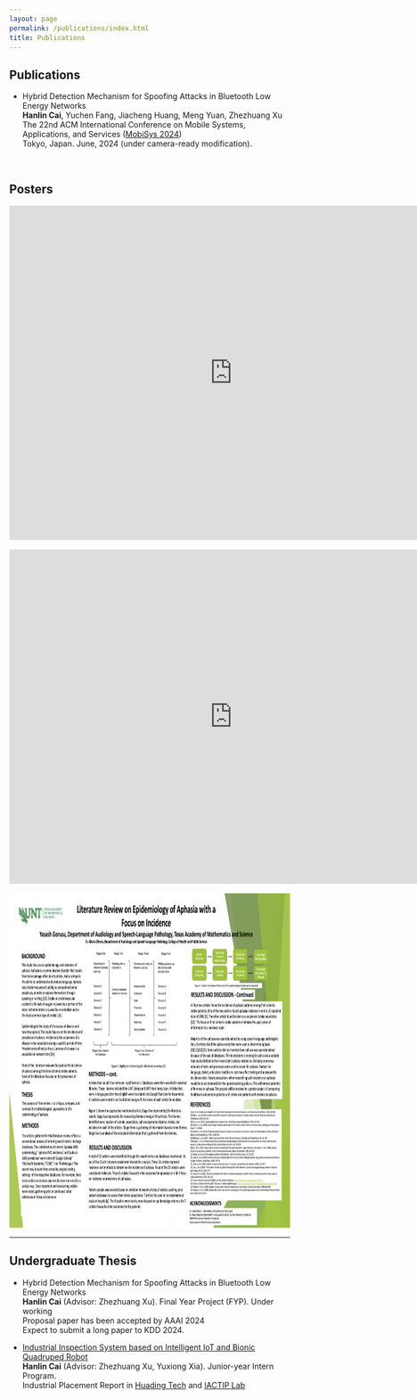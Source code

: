 ```yaml
---
layout: page
permalink: /publications/index.html
title: Publications
---
```


## Publications

- Hybrid Detection Mechanism for Spoofing Attacks in Bluetooth Low Energy Networks<br>**Hanlin Cai**, Yuchen Fang, Jiacheng Huang, Meng Yuan, Zhezhuang Xu<br>The 22nd ACM International Conference on Mobile Systems, Applications, and Services ([MobiSys 2024](https://www.sigmobile.org/mobisys/2024/))<br>Tokyo, Japan. June, 2024 (under camera-ready modification).

  <br>

## Posters

<embed src="https://raw.githubusercontent.com/yaruup/yaruup.github.io/main/mypaper/poster/Clinical_Vignettes_Poster.pdf" type="application/pdf" width="800px" height="600px"  /> <br>

<embed src="https://raw.githubusercontent.com/yaruup/yaruup.github.io/main/mypaper/poster/unt_poster.pdf" type="application/pdf" width="800px" height="600px" /> <br>

<img src="https://raw.githubusercontent.com/yaruup/yaruup.github.io/main/mypaper/poster/unt_poster.png" width="800px" height="600px" /> <br>


---

## Undergraduate Thesis

- Hybrid Detection Mechanism for Spoofing Attacks in Bluetooth Low Energy Networks<br>**Hanlin Cai** (Advisor: Zhezhuang Xu). Final Year Project (FYP). Under working<br>Proposal paper has been accepted by AAAI 2024<br>Expect to submit a long paper to KDD 2024.

- [Industrial Inspection System based on Intelligent IoT and Bionic Quadruped Robot](https://caihanlin.com/mypaper/thesis/IP-report.pdf)<br>**Hanlin Cai** (Advisor: Zhezhuang Xu, Yuxiong Xia). Junior-year Intern Program.<br>Industrial Placement Report in [Huading Tech](http://www.hdim.com.cn/) and [IACTIP Lab](https://dqxy.fzu.edu.cn/en/)<br>

  <br>
